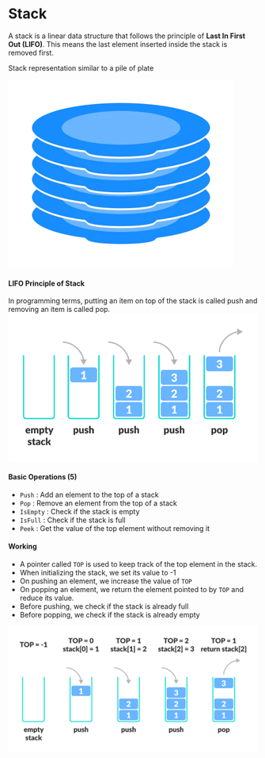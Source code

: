 # Stack

A stack is a linear data structure that follows the principle of <b>Last In First Out (LIFO)</b>. This means the last element inserted inside the stack is removed first.

Stack representation similar to a pile of plate

![Image](./_asset_/stack-plates.webp)

#### LIFO Principle of Stack

In programming terms, putting an item on top of the stack is called push and removing an item is called pop.
![Image](./_asset_/stack-lifo.png)

#### Basic Operations (5)

- `Push` : Add an element to the top of a stack
- `Pop` : Remove an element from the top of a stack
- `IsEmpty` : Check if the stack is empty
- `IsFull` : Check if the stack is full
- `Peek` : Get the value of the top element without removing it

#### Working

- A pointer called `TOP` is used to keep track of the top element in the stack.
- When initializing the stack, we set its value to -1
- On pushing an element, we increase the value of `TOP`
- On popping an element, we return the element pointed to by `TOP` and reduce its value.
- Before pushing, we check if the stack is already full
- Before popping, we check if the stack is already empty

![Image](./_asset_/stack-operations.png)
